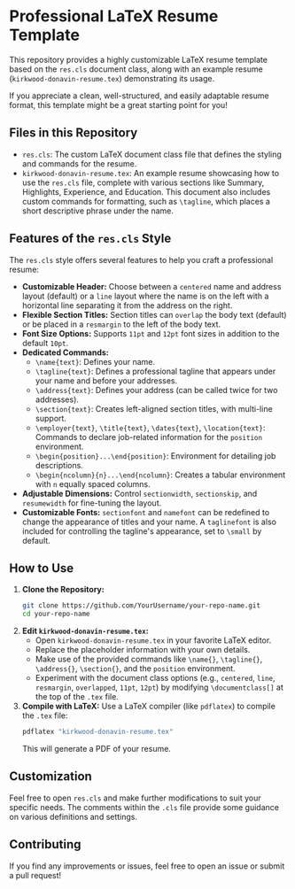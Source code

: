 # Professional LaTeX Resume Template

This repository provides a highly customizable LaTeX resume template based on the `res.cls` document class, along with an example resume (`kirkwood-donavin-resume.tex`) demonstrating its usage.

If you appreciate a clean, well-structured, and easily adaptable resume format, this template might be a great starting point for you\!

## Files in this Repository

  * `res.cls`: The custom LaTeX document class file that defines the styling and commands for the resume.
  * `kirkwood-donavin-resume.tex`: An example resume showcasing how to use the `res.cls` file, complete with various sections like Summary, Highlights, Experience, and Education. This document also includes custom commands for formatting, such as `\tagline`, which places a short descriptive phrase under the name.

## Features of the `res.cls` Style

The `res.cls` style offers several features to help you craft a professional resume:

  * **Customizable Header:** Choose between a `centered` name and address layout (default) or a `line` layout where the name is on the left with a horizontal line separating it from the address on the right.
  * **Flexible Section Titles:** Section titles can `overlap` the body text (default) or be placed in a `resmargin` to the left of the body text.
  * **Font Size Options:** Supports `11pt` and `12pt` font sizes in addition to the default `10pt`.
  * **Dedicated Commands:**
      * `\name{text}`: Defines your name.
      * `\tagline{text}`: Defines a professional tagline that appears under your name and before your addresses.
      * `\address{text}`: Defines your address (can be called twice for two addresses).
      * `\section{text}`: Creates left-aligned section titles, with multi-line support.
      * `\employer{text}`, `\title{text}`, `\dates{text}`, `\location{text}`: Commands to declare job-related information for the `position` environment.
      * `\begin{position}...\end{position}`: Environment for detailing job descriptions.
      * `\begin{ncolumn}{n}...\end{ncolumn}`: Creates a tabular environment with `n` equally spaced columns.
  * **Adjustable Dimensions:** Control `sectionwidth`, `sectionskip`, and `resumewidth` for fine-tuning the layout.
  * **Customizable Fonts:** `sectionfont` and `namefont` can be redefined to change the appearance of titles and your name. A `taglinefont` is also included for controlling the tagline's appearance, set to `\small` by default.

## How to Use

1.  **Clone the Repository:**
    ```bash
    git clone https://github.com/YourUsername/your-repo-name.git
    cd your-repo-name
    ```
2.  **Edit `kirkwood-donavin-resume.tex`:**
      * Open `kirkwood-donavin-resume.tex` in your favorite LaTeX editor.
      * Replace the placeholder information with your own details.
      * Make use of the provided commands like `\name{}`, `\tagline{}`, `\address{}`, `\section{}`, and the `position` environment.
      * Experiment with the document class options (e.g., `centered`, `line`, `resmargin`, `overlapped`, `11pt`, `12pt`) by modifying `\documentclass[]` at the top of the `.tex` file.
3.  **Compile with LaTeX:**
    Use a LaTeX compiler (like `pdflatex`) to compile the `.tex` file:
    ```bash
    pdflatex "kirkwood-donavin-resume.tex"
    ```
    This will generate a PDF of your resume.

## Customization

Feel free to open `res.cls` and make further modifications to suit your specific needs. The comments within the `.cls` file provide some guidance on various definitions and settings.

## Contributing

If you find any improvements or issues, feel free to open an issue or submit a pull request\!
